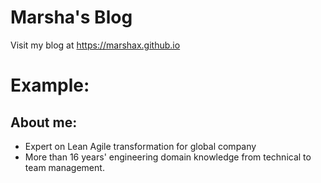 # Marsha's Blog
Visit my blog at https://marshax.github.io

# Example:
## About me:
- Expert on Lean Agile transformation for global company 
- More than 16 years' engineering domain knowledge from technical to team management.
